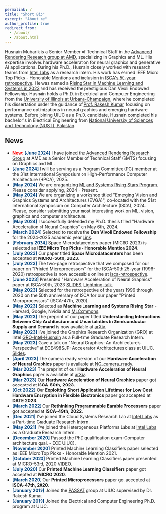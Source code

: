 ```yaml
---
permalink: /
title: "Short Bio"
excerpt: "About me"
author_profile: true
redirect_from: 
  - /about/
  - /about.html
---
```


Husnain Mubarik is a Senior Member of Technical Staff in the [Advanced Rendering Research group at AMD](https://gpuopen.com/advanced-rendering-research/),
specializing in Graphics and ML. 
His expertise involves hardware acceleration for neural graphics and generative AI applications.
During his Ph.D., Husnain closely worked with research teams from [Intel Labs](https://www.intel.com/content/www/us/en/research/overview.html)
as a research intern.
His work has earned IEEE Micro Top Picks - Honorable Mentions and inclusion 
in [ISCA's 50-year retrospective](https://sites.coecis.cornell.edu/isca50retrospective/papers/).
He was named a [Rising Star in Machine Learning and Systems in 2023](https://mlcommons.org/2023/07/introducing-the-2023-mlcommons-rising-stars/)
and has received the prestigious Dan Vivoli Endowed Fellowship.
Husnain holds a Ph.D. in Electrical and Computer Engineering from the [University of Illinois at Urbana-Champaign](https://ece.illinois.edu/),
where he completed his dissertation under the guidance of [Prof. Rakesh Kumar](https://passat.crhc.illinois.edu/), 
focusing on performance optimizations in neural graphics and emerging hardware systems.
Before joining UIUC as a Ph.D. candidate, Husnain completed his bachelor's in Electrical Engineering 
from [National University of Sciences and Technology (NUST), Pakistan](https://nust.edu.pk/).


## News
* **<span style="color: red;"> New: </span>** **<span style="color: #084780;">[June 2024]</span>**
I have joined the [Advanced Rendering Research Group](https://gpuopen.com/advanced-rendering-research/) at AMD as a Senior Member of Technical Staff (SMTS) focusing on Graphics and ML. 
* **<span style="color: #084780;">[June 2024]</span>** 
I will be serving as a Program Committee (PC) member at the 31st International Symposium on High-Performance Computer Architecture (HPCA), 2025.
* **<span style="color: #084780;">[May 2024]</span>** 
We are oraganizing [ML and Systems Rising Stars Program](https://mlcommons.org/about-us/programs/). Please consider applying, 2024 - Present.
* **<span style="color: #084780;">[May 2024]</span>** 
We are organizing a workshop titled "Emerging Vision and Graphics Systems and Architectures (EVGA)", co-located with the 51st International Symposium on Computer Architecture (ISCA), 2024. Please, consider submitting your most interesting work on ML, vision, graphics and computer architecture. 
* **<span style="color: #084780;">[May 2024]</span>** 
I successfully defended my Ph.D. thesis titled "Hardware Acceleration of Neural Graphics" on May 6th, 2024.
* **<span style="color: #084780;">[March 2024]</span>** 
Selected to receive the **Dan Vivoli Endowed Fellowship** for the 2024-2025 academic year [Link](https://ece.illinois.edu/academics/grad/fellowships/vivoli).
* **<span style="color: #084780;"> [February 2024]</span>** 
Space Microdatacenters paper (MICRO 2023) is selected as **IEEE Micro Top Picks - Honorable Mention 2024**. 
* **<span style="color: #084780;">[July 2023]</span>** 
Our paper titled **Space Microdatacenters** has been accepted at **MICRO-56th, 2023**. 
* **<span style="color: #084780;">[July 2023]</span>**
The two-page retrospective that we composed for our paper on "Printed Microprocessors" for the ISCA-50th 25-year (1996-2020) retrospective is now accessible online at [isca-retrospective](https://bpb-us-w2.wpmucdn.com/sites.coecis.cornell.edu/dist/7/587/files/2023/06/Kumar_2020_Printed.pdf). 
* **<span style="color: #084780;">[June 2023]</span>**
Presented "Hardware Acceleration of Neural Graphics" paper at ISCA-50th, 2023 [SLIDES](https://husnainmubarik.github.io/files/isca2023NG_copy.pptx), [Lightning-talk](https://www.youtube.com/watch?v=4KK4MNr-IBI&ab_channel=ACMSIGARCH).
* **<span style="color: #084780;">[May 2023]</span>**
Selected for the retrospective of the years 1996 through 2020 on the 50th anniversary of ISCA for our paper "Printed Microprocessors" (ISCA-47th, 2020).
* **<span style="color: #084780;">[May 2023]</span>** 
Selected as **Machine Learning and Systems Rising Star** - Harvard, Google, Nvidia and [MLCommons](https://mlcommons.org/en/rising-stars-2023/).
* **<span style="color: #084780;">[May 2023]</span>** 
The preprint of our paper titled **Understanding Interactions Between Chip Architecture and Uncertainties in Semiconductor Supply and Demand** is now available at [arXiv](https://arxiv.org/abs/2305.11059).
* **<span style="color: #084780;">[May 2023]</span>** 
I've joined the Graphics Research Organization (GRO) at Intel [GRO-Intel-Husnain](https://www.intel.com/content/www/us/en/developer/articles/community/graphic-researchers-muhammad-husnain-mubarik.html) as a Full-time Graduate Research Intern. 
* **<span style="color: #084780;">[May 2023]</span>** 
Gave a talk on "Neural Graphics: An Architecture’s Perspective" at ECE498SJP: Accelerator Architectures class at UIUC. [Slides](https://husnainmubarik.github.io/files/ece498SJPNG.pdf).
* **<span style="color: #084780;">[April 2023]</span>** 
The camera ready version of our **Hardware Acceleration of Neural Graphics** paper is available at [NG\_camera\_ready](https://husnainmubarik.github.io/files/isca_2023.pdf). 
* **<span style="color: #084780;">[Mar 2023]</span>** 
The preprint of our **Hardware Acceleration of Neural Graphics** paper is available at [arXiv](https://arxiv.org/abs/2303.05735). 
* **<span style="color: #084780;">[Mar 2023]</span>** 
Our **Hardware Acceleration of Neural Graphics** paper got accepted at **ISCA-50th, 2023**. 
* **<span style="color: #084780;">[Oct 2022]</span>** 
Our **Exploiting Short Application Lifetimes for Low Cost Hardware Encryption in Flexible Electronics** paper got accepted at **DATE 2023**. 
* **<span style="color: #084780;">[March 2022]</span>** 
Our **Rethinking Programmable Earable Processors** paper got accepted at **ISCA-49th, 2022**. 
* **<span style="color: #084780;">[Dec 2021]</span>** 
I've joined the Cloud Systems Research Lab at [Intel Labs](https://www.intel.com/content/www/us/en/research/overview.html) as a Part-time Graduate Research Intern. 
* **<span style="color: #084780;">[May 2021]</span>** 
I've joined the Heterogeneous Platforms Labs at [Intel Labs](https://www.intel.com/content/www/us/en/research/overview.html) as a Graduate Research Intern. 
* **<span style="color: #084780;">[December 2020]</span>** 
Passed the PhD qualification exam (Computer architecture qual. - ECE UIUC). 
* **<span style="color: #084780;">[November 2020]</span>** 
Printed Machine Learning Classifiers paper selected as IEEE Micro Top Picks - Honorable Mention 2021. 
* **<span style="color: #084780;">[October 2020]</span>** 
Printed Machine Learning Classifiers paper presented at MICRO-53rd, 2020 [VIDEO](https://www.youtube.com/watch?v=RzE-ThPiMxI). 
* **<span style="color: #084780;">[July 2020]</span>** 
Our **Printed Machine Learning Classifiers** paper got accepted at **MICRO 2020**. 
* **<span style="color: #084780;">[March 2020]</span>** 
Our **Printed Microprocessors** paper got accepted at **ISCA-47th, 2020**. 
* **<span style="color: #084780;">[January 2019]</span>** 
Joined the [PASSAT](https://passat.crhc.illinois.edu/) group at UIUC supervised by Dr. Rakesh Kumar. 
* **<span style="color: #084780;">[January 2019]</span>** 
Joined the Electrical and Computer Engineering Ph.D. program at UIUC.
